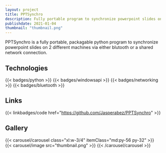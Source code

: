 ```yaml
---
layout: project
title: PPTSynchro
description: Fully portable program to synchronize powerpoint slides on 2 different machines via either blutooth or a shared network connection
publishdate: 2021-01-04
thumbnail: "thumbnail.png"
---
```


PPTSynchro is a fully portable, packagable python program to synchronize powerpoint slides on 2 different machines via either blutooth or a shared network connection.

## Technologies
{{< badges/python >}}
{{< badges/windowsapi >}}
{{< badges/networking >}}
{{< badges/bluetooth >}}

## Links
{{< linkbadges/code href="https://github.com/Jasperabez/PPTSynchro" >}}

## Gallery
{{< carousel/carousel class="xl:w-3/4" itemClass="md:py-56 py-32"  >}}
    {{< carousel/image src="thumbnail.png" >}}
{{< /carousel/carousel >}}
